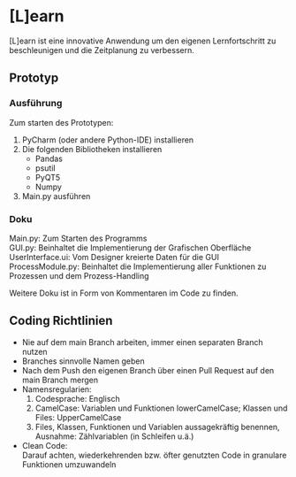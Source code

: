 # [L]earn
[L]earn ist eine innovative Anwendung um den eigenen Lernfortschritt zu beschleunigen und die Zeitplanung zu verbessern.

## Prototyp
### Ausführung
Zum starten des Prototypen:
  1. PyCharm (oder andere Python-IDE) installieren
  2. Die folgenden Bibliotheken installieren
      - Pandas
      - psutil
      - PyQT5
      - Numpy
  3. Main.py ausführen

### Doku
Main.py: Zum Starten des Programms <br>
GUI.py: Beinhaltet die Implementierung der Grafischen Oberfläche <br>
UserInterface.ui: Vom Designer kreierte Daten für die GUI <br>
ProcessModule.py: Beinhaltet die Implementierung aller Funktionen zu Prozessen und dem Prozess-Handling

Weitere Doku ist in Form von Kommentaren im Code zu finden.

## Coding Richtlinien
- Nie auf dem main Branch arbeiten, immer einen separaten Branch nutzen
- Branches sinnvolle Namen geben
- Nach dem Push den eigenen Branch über einen Pull Request auf den main Branch mergen
- Namensregularien:
  1. Codesprache: Englisch
  2. CamelCase: Variablen und Funktionen lowerCamelCase; Klassen und Files: UpperCamelCase
  3. Files, Klassen, Funktionen und Variablen aussagekräftig benennen, Ausnahme: Zählvariablen (in Schleifen u.ä.)
- Clean Code: <br>
  Darauf achten, wiederkehrenden bzw. öfter genutzten Code in granulare Funktionen umzuwandeln
